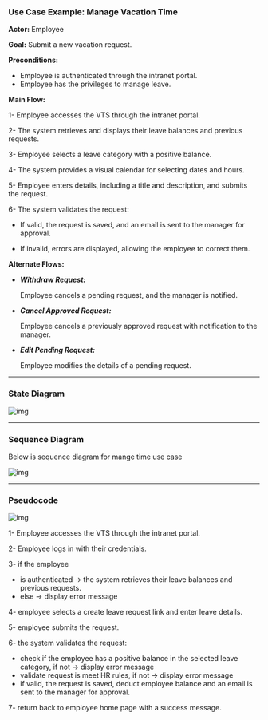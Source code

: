 ### Use Case Example: Manage Vacation Time

**Actor:** Employee

**Goal:** Submit a new vacation request.

**Preconditions:**

- Employee is authenticated through the intranet portal.
- Employee has the privileges to manage leave.

**Main Flow:**

1- Employee accesses the VTS through the intranet portal.

2- The system retrieves and displays their leave balances and previous requests.

3- Employee selects a leave category with a positive balance.

4- The system provides a visual calendar for selecting dates and hours.

5- Employee enters details, including a title and description, and submits the request.

6- The system validates the request:

- If valid, the request is saved, and an email is sent to the manager for approval.

- If invalid, errors are displayed, allowing the employee to correct them.

**Alternate Flows:**

- **_Withdraw Request:_**

  Employee cancels a pending request, and the manager is notified.

- **_Cancel Approved Request:_**

  Employee cancels a previously approved request with notification to the manager.

- **_Edit Pending Request:_**

  Employee modifies the details of a pending request.

---

### State Diagram

![img](https://drive.google.com/uc?id=1sBTc6v7n3V_qbyZ3dUd1nHE2tv5HeSTb)

---

### Sequence Diagram

Below is sequence diagram for mange time use case

![img](https://drive.google.com/uc?id=1rEhvxkAycneZ-iCrOzEZmT3b9V1N6W83)

---

### Pseudocode

![img](https://drive.google.com/uc?id=1vyTtZ7m31UX1DBNiTXqVAds1yb5SaIvF)

1- Employee accesses the VTS through the intranet portal.

2- Employee logs in with their credentials.

3- if the employee

- is authenticated -> the system retrieves their leave balances and previous requests.
- else -> display error message

4- employee selects a create leave request link and enter leave details.

5- employee submits the request.

6- the system validates the request:

- check if the employee has a positive balance in the selected leave category, if not -> display error message
- validate request is meet HR rules, if not -> display error message
- if valid, the request is saved, deduct employee balance and an email is sent to the manager for approval.

7- return back to employee home page with a success message.
